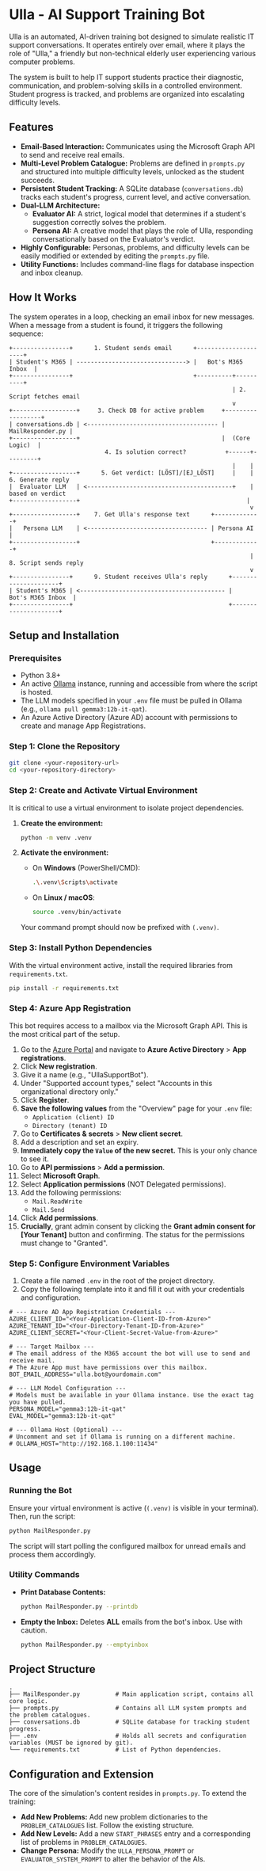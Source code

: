 # Ulla - AI Support Training Bot

Ulla is an automated, AI-driven training bot designed to simulate realistic IT support conversations. It operates entirely over email, where it plays the role of "Ulla," a friendly but non-technical elderly user experiencing various computer problems.

The system is built to help IT support students practice their diagnostic, communication, and problem-solving skills in a controlled environment. Student progress is tracked, and problems are organized into escalating difficulty levels.

## Features

- **Email-Based Interaction:** Communicates using the Microsoft Graph API to send and receive real emails.
- **Multi-Level Problem Catalogue:** Problems are defined in `prompts.py` and structured into multiple difficulty levels, unlocked as the student succeeds.
- **Persistent Student Tracking:** A SQLite database (`conversations.db`) tracks each student's progress, current level, and active conversation.
- **Dual-LLM Architecture:**
  - **Evaluator AI:** A strict, logical model that determines if a student's suggestion correctly solves the problem.
  - **Persona AI:** A creative model that plays the role of Ulla, responding conversationally based on the Evaluator's verdict.
- **Highly Configurable:** Personas, problems, and difficulty levels can be easily modified or extended by editing the `prompts.py` file.
- **Utility Functions:** Includes command-line flags for database inspection and inbox cleanup.

## How It Works

The system operates in a loop, checking an email inbox for new messages. When a message from a student is found, it triggers the following sequence:

```
+----------------+      1. Student sends email      +---------------------+
| Student's M365 | -------------------------------> |   Bot's M365 Inbox  |
+----------------+                                  +----------+----------+
                                                               | 2. Script fetches email
                                                               v
+------------------+     3. Check DB for active problem     +------------------+
| conversations.db | <------------------------------------- | MailResponder.py |
+------------------+                                        |  (Core Logic)  |
                           4. Is solution correct?           +------+---------+
                                                               |    |
+------------------+      5. Get verdict: [LÖST]/[EJ_LÖST]     |    | 6. Generate reply
|  Evaluator LLM   | <-----------------------------------------+    |    based on verdict
+------------------+                                               |
                                                                    v
+------------------+    7. Get Ulla's response text      +-------------+
|   Persona LLM    | <---------------------------------- | Persona AI  |
+------------------+                                     +-------------+
                                                                    | 8. Script sends reply
                                                                    v
+----------------+      9. Student receives Ulla's reply      +---------------------+
| Student's M365 | <----------------------------------------- |   Bot's M365 Inbox  |
+----------------+                                            +---------------------+
```

## Setup and Installation

### Prerequisites

- Python 3.8+
- An active [Ollama](https://ollama.com/) instance, running and accessible from where the script is hosted.
- The LLM models specified in your `.env` file must be pulled in Ollama (e.g., `ollama pull gemma3:12b-it-qat`).
- An Azure Active Directory (Azure AD) account with permissions to create and manage App Registrations.

### Step 1: Clone the Repository

```bash
git clone <your-repository-url>
cd <your-repository-directory>
```

### Step 2: Create and Activate Virtual Environment

It is critical to use a virtual environment to isolate project dependencies.

1.  **Create the environment:**
    ```bash
    python -m venv .venv
    ```

2.  **Activate the environment:**
    -   On **Windows** (PowerShell/CMD):
        ```bash
        .\.venv\Scripts\activate
        ```
    -   On **Linux / macOS**:
        ```bash
        source .venv/bin/activate
        ```
    Your command prompt should now be prefixed with `(.venv)`.

### Step 3: Install Python Dependencies

With the virtual environment active, install the required libraries from `requirements.txt`.

```bash
pip install -r requirements.txt
```

### Step 4: Azure App Registration

This bot requires access to a mailbox via the Microsoft Graph API. This is the most critical part of the setup.

1.  Go to the [Azure Portal](https://portal.azure.com/) and navigate to **Azure Active Directory** > **App registrations**.
2.  Click **New registration**.
3.  Give it a name (e.g., "UllaSupportBot").
4.  Under "Supported account types," select "Accounts in this organizational directory only."
5.  Click **Register**.
6.  **Save the following values** from the "Overview" page for your `.env` file:
    -   `Application (client) ID`
    -   `Directory (tenant) ID`
7.  Go to **Certificates & secrets** > **New client secret**.
8.  Add a description and set an expiry.
9.  **Immediately copy the `Value` of the new secret.** This is your only chance to see it.
10. Go to **API permissions** > **Add a permission**.
11. Select **Microsoft Graph**.
12. Select **Application permissions** (NOT Delegated permissions).
13. Add the following permissions:
    -   `Mail.ReadWrite`
    -   `Mail.Send`
14. Click **Add permissions**.
15. **Crucially**, grant admin consent by clicking the **Grant admin consent for [Your Tenant]** button and confirming. The status for the permissions must change to "Granted".

### Step 5: Configure Environment Variables

1.  Create a file named `.env` in the root of the project directory.
2.  Copy the following template into it and fill it out with your credentials and configuration.

```dotenv
# --- Azure AD App Registration Credentials ---
AZURE_CLIENT_ID="<Your-Application-Client-ID-from-Azure>"
AZURE_TENANT_ID="<Your-Directory-Tenant-ID-from-Azure>"
AZURE_CLIENT_SECRET="<Your-Client-Secret-Value-from-Azure>"

# --- Target Mailbox ---
# The email address of the M365 account the bot will use to send and receive mail.
# The Azure App must have permissions over this mailbox.
BOT_EMAIL_ADDRESS="ulla.bot@yourdomain.com"

# --- LLM Model Configuration ---
# Models must be available in your Ollama instance. Use the exact tag you have pulled.
PERSONA_MODEL="gemma3:12b-it-qat"
EVAL_MODEL="gemma3:12b-it-qat"

# --- Ollama Host (Optional) ---
# Uncomment and set if Ollama is running on a different machine.
# OLLAMA_HOST="http://192.168.1.100:11434"
```

## Usage

### Running the Bot

Ensure your virtual environment is active (`(.venv)` is visible in your terminal). Then, run the script:

```bash
python MailResponder.py
```

The script will start polling the configured mailbox for unread emails and process them accordingly.

### Utility Commands

-   **Print Database Contents:**
    ```bash
    python MailResponder.py --printdb
    ```

-   **Empty the Inbox:** Deletes **ALL** emails from the bot's inbox. Use with caution.
    ```bash
    python MailResponder.py --emptyinbox
    ```

## Project Structure

```
.
├── MailResponder.py          # Main application script, contains all core logic.
├── prompts.py                # Contains all LLM system prompts and the problem catalogues.
├── conversations.db          # SQLite database for tracking student progress.
├── .env                      # Holds all secrets and configuration variables (MUST be ignored by git).
└── requirements.txt          # List of Python dependencies.
```

## Configuration and Extension

The core of the simulation's content resides in `prompts.py`. To extend the training:

-   **Add New Problems:** Add new problem dictionaries to the `PROBLEM_CATALOGUES` list. Follow the existing structure.
-   **Add New Levels:** Add a new `START_PHRASES` entry and a corresponding list of problems in `PROBLEM_CATALOGUES`.
-   **Change Persona:** Modify the `ULLA_PERSONA_PROMPT` or `EVALUATOR_SYSTEM_PROMPT` to alter the behavior of the AIs.